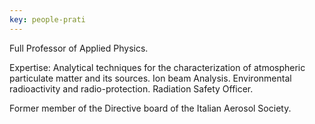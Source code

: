 ```yaml
---
key: people-prati
---
```


Full Professor of Applied Physics. 

Expertise: Analytical techniques for the characterization of atmospheric particulate matter and its sources. Ion beam Analysis. Environmental radioactivity and radio-protection. Radiation Safety Officer. 

Former member of the Directive board of the Italian Aerosol Society.